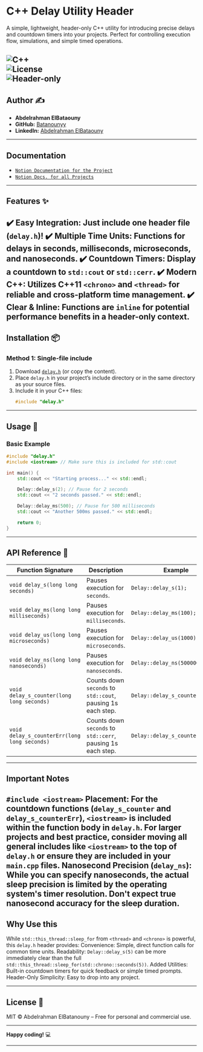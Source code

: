 # **C++ Delay Utility Header**

A simple, lightweight, header-only C++ utility for introducing precise delays and countdown timers into your projects. Perfect for controlling execution flow, simulations, and simple timed operations.

![C++](https://img.shields.io/badge/C++-11%2B-blue?logo=cplusplus)  
![License](https://img.shields.io/badge/License-MIT-green)  
![Header-only](https://img.shields.io/badge/Header--only-Yes-brightgreen)  
---
## **Author** ✍️
- **Abdelrahman ElBataouny**
- **GitHub:** [Batanounyy](https://github.com/Batanounyy/)
- **LinkedIn:** [Abdelrahman ElBataouny](https://www.linkedin.com/in/batanouny)
---
## **Documentation**  
- [`Notion Documentation for the Project`](https://www.notion.so/Documentation-delay-h-C-Delay-Utility-Header-204da1083c44808ba4f9ccd64b481393?pvs=4)
- [`Notion Docs. for all Projects`](https://www.notion.so/Batanouny-Codes-1f8da1083c4480e1b5e7c6632b54b259)
---

## **Features** ✨
✔️ **Easy Integration:** Just include one header file (`delay.h`)!
✔️ **Multiple Time Units:** Functions for delays in seconds, milliseconds, microseconds, and nanoseconds.
✔️ **Countdown Timers:** Display a countdown to `std::cout` or `std::cerr`.
✔️ **Modern C++:** Utilizes C++11 `<chrono>` and `<thread>` for reliable and cross-platform time management.
✔️ **Clear & Inline:** Functions are `inline` for potential performance benefits in a header-only context.
---

## **Installation** 📦

### **Method 1: Single-file include**
1.  Download [`delay.h`](delay.h) (or copy the content).
2.  Place `delay.h` in your project’s include directory or in the same directory as your source files.
3.  Include it in your C++ files:
    ```cpp
    #include "delay.h"
    ```
---

## **Usage** 🚀  

### **Basic Example**  
```cpp
#include "delay.h"
#include <iostream> // Make sure this is included for std::cout

int main() {
    std::cout << "Starting process..." << std::endl;

    Delay::delay_s(2); // Pause for 2 seconds
    std::cout << "2 seconds passed." << std::endl;

    Delay::delay_ms(500); // Pause for 500 milliseconds
    std::cout << "Another 500ms passed." << std::endl;

    return 0;
}
```
---

## **API Reference** 📖  

| Function Signature | Description | Example |
|--------|------------|---------|
| `void delay_s(long long seconds)` | Pauses execution for `seconds`. | `Delay::delay_s(1);` |
| `void delay_ms(long long milliseconds)` | Pauses execution for `milliseconds`. | `Delay::delay_ms(100);` |
| `void delay_us(long long microseconds)` | Pauses execution for `microseconds`. | `Delay::delay_us(1000);` |
| `void delay_ns(long long nanoseconds)` | Pauses execution for `nanoseconds`. | `Delay::delay_ns(500000);` |
| `void delay_s_counter(long long seconds)` | Counts down `seconds` to `std::cout`, pausing 1s each step. | `Delay::delay_s_counter(3);` |
| `void delay_s_counterErr(long long seconds)` | Counts down `seconds` to `std::cerr`, pausing 1s each step. | `Delay::delay_s_counterErr(3);` |

---

## **Important Notes** 

`#include <iostream>` Placement: For the countdown functions (`delay_s_counter` and `delay_s_counterErr`), `<iostream>` is included within the function body in `delay.h`. For larger projects and best practice, consider moving all general includes like `<iostream>` to the top of `delay.h` or ensure they are included in your `main.cpp` files.
Nanosecond Precision (`delay_ns`): While you can specify nanoseconds, the actual sleep precision is limited by the operating system's timer resolution. Don't expect true nanosecond accuracy for the sleep duration. 
---
## **Why Use this** 

While `std::this_thread::sleep_for` from `<thread>` and `<chrono>` is powerful, this `delay.h` header provides:
Convenience: Simple, direct function calls for common time units.
Readability: `Delay::delay_s(5)` can be more immediately clear than the full `std::this_thread::sleep_for(std::chrono::seconds(5))`.
Added Utilities: Built-in countdown timers for quick feedback or simple timed prompts.
Header-Only Simplicity: Easy to drop into any project.

---

## **License** 📜  
MIT © Abdelrahman ElBatanouny – Free for personal and commercial use.  

---

**Happy coding!** 💻  

--- 
